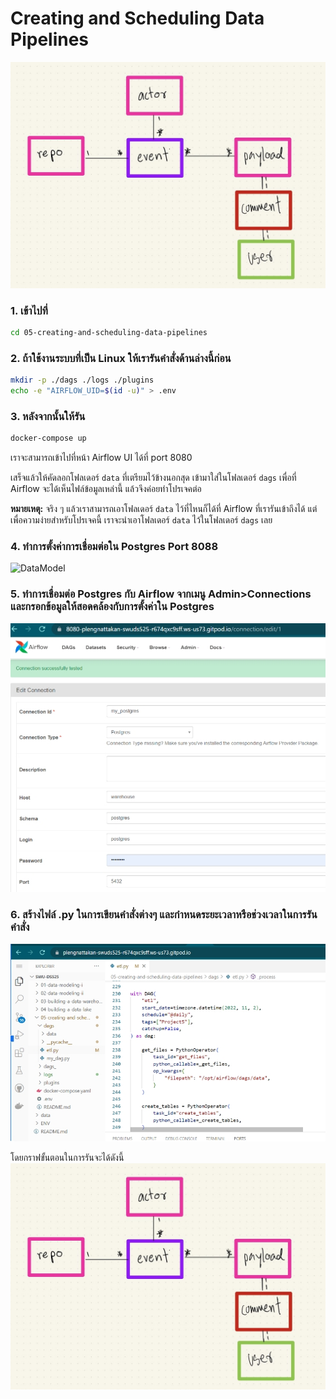 # Creating and Scheduling Data Pipelines
![DataModel](S__2727976.jpg)
<br>

### 1. เข้าไปที่ 
```sh
cd 05-creating-and-scheduling-data-pipelines
```

### 2. ถ้าใช้งานระบบที่เป็น Linux ให้เรารันคำสั่งด้านล่างนี้ก่อน

```sh
mkdir -p ./dags ./logs ./plugins
echo -e "AIRFLOW_UID=$(id -u)" > .env
```

### 3. หลังจากนั้นให้รัน

```sh
docker-compose up
```

เราจะสามารถเข้าไปที่หน้า Airflow UI ได้ที่ port 8080

เสร็จแล้วให้คัดลอกโฟลเดอร์ `data` ที่เตรียมไว้ข้างนอกสุด เข้ามาใส่ในโฟลเดอร์ `dags` เพื่อที่ Airflow จะได้เห็นไฟล์ข้อมูลเหล่านี้ แล้วจึงค่อยทำโปรเจคต่อ

**หมายเหตุ:** จริง ๆ แล้วเราสามารถเอาโฟลเดอร์ `data` ไว้ที่ไหนก็ได้ที่ Airflow ที่เรารันเข้าถึงได้ แต่เพื่อความง่ายสำหรับโปรเจคนี้ เราจะนำเอาโฟลเดอร์ `data` ไว้ในโฟลเดอร์ `dags` เลย

### 4. ทำการตั้งค่าการเชื่อมต่อใน Postgres Port 8088 

![DataModel](/workspace/swu-ds525/05-creating-and-scheduling-data-pipelines/1667409666493.jpg)
<br>

### 5. ทำการเชื่อมต่อ Postgres กับ Airflow จากเมนู Admin>Connections และกรอกข้อมูลให้สอดคล้องกับการตั้งค่าใน Postgres
![DataModel](1667409686644.jpg)
<br>

### 6. สร้างไฟล์ .py ในการเขียนคำสั่งต่างๆ และกำหนดระยะเวลาหรือช่วงเวลาในการรันคำสั่ง
![DataModel](1667409774871.jpg)
<br>

โดยกราฟขั้นตอนในการรันจะได้ดังนี้
![DataModel](S__2727976.jpg)
<br>